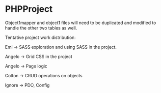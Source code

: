 # PHPProject


Object1mapper and object1 files will need to be duplicated and modified to handle the other two tables as well.


Tentative project work distribution:

Emi -> SASS exploration and using SASS in the project.

Angelo -> Grid CSS in the project

Angelo -> Page logic

Colton -> CRUD operations on objects

Ignore -> PDO, Config
